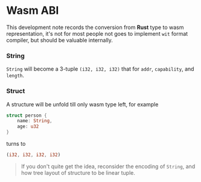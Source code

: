 # Wasm ABI

This development note records the conversion from **Rust** type to wasm representation, it's not for most people not goes to implement `wit` format compiler, but should be valuable internally.

### String

`String` will become a 3-tuple `(i32, i32, i32)` that for `addr`, `capability`, and `length`.

### Struct

A structure will be unfold till only wasm type left, for example

```rust
struct person {
    name: String,
    age: u32
}
```

turns to

```rust
(i32, i32, i32, i32)
```

> If you don't quite get the idea, reconsider the encoding of `String`, and how tree layout of structure to be linear tuple.
